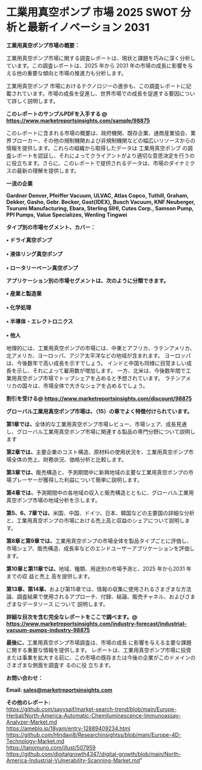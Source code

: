 # 工業用真空ポンプ 市場 2025 SWOT 分析と最新イノベーション 2031

<strong><b>工業用真空ポンプ市場の概要：</b></strong>

工業用真空ポンプ市場に関する調査レポートは、現状と課題を巧みに深く分析しています。この調査レポートは、2025 年から 2031 年の市場の成長に影響を与える他の重要な傾向と市場の推進力も分析します。

工業用真空ポンプ 市場におけるテクノロジーの進歩も、この調査レポートに記載されています。市場の成長を促進し、世界市場での成長を促進する要因について詳しく説明します。

<strong>このレポートのサンプルPDFを入手する @ <a href=https://www.marketreportsinsights.com/sample/98875>https://www.marketreportsinsights.com/sample/98875</a></strong>

このレポートに含まれる市場の概要は、政府機関、既存企業、通商産業協会、業界ブローカー、その他の規制機関および非規制機関などの幅広いリソースからの情報を提供します。これらの組織から取得したデータは 工業用真空ポンプ の調査レポートを認証し、それによってクライアントがより適切な意思決定を行うのに役立ちます。さらに、このレポートで提供されるデータは、市場のダイナミクスの最新の理解を提供します。

<strong>一流の企業</strong>

<strong><b>Gardner Denver, Pfeiffer Vacuum, ULVAC, Atlas Copco, Tuthill, Graham, Dekker, Gasho, Gebr. Becker, Gast(IDEX), Busch Vacuum, KNF Neuberger, Tsurumi Manufacturing, Ebara, Sterling SIHI, Cutes Corp., Samson Pump, PPI Pumps, Value Specializes, Wenling Tingwei</b></strong>

<strong><b>タイプ別の市場セグメント、カバー：</b></strong>

<strong>• ドライ真空ポンプ<br><br>• 液体リング真空ポンプ<br><br>• ロータリーベーン真空ポンプ</strong>

<strong><b>アプリケーション別の市場セグメントは、次のように分類できます。</b></strong>

<strong>• 産業と製造業<br><br>• 化学処理<br><br>• 半導体・エレクトロニクス<br><br>• 他人</strong>

 地理的には、工業用真空ポンプの市場には、中東とアフリカ、ラテンアメリカ、北アメリカ、ヨーロッパ、アジア太平洋などの地域が含まれます。 ヨーロッパは、今後数年で高い成長を示すでしょう。 インドと中国も同様に目覚ましい成長を示し、それによって雇用数が増加します。 一方、北米は、今後数年間で工業用真空ポンプ市場でトップシェアを占めると予想されています。 ラテンアメリカの国々は、市場全体で大きなシェアを占めるでしょう。

<strong>割引を受ける@ <a href=https://www.marketreportsinsights.com/discount/98875>https://www.marketreportsinsights.com/discount/98875</a></strong>

<strong><b>グローバル工業用真空ポンプ市場は、（15）の章でよく特徴付けられています。</b></strong>

<strong><b>第</b></strong><strong><b>1章では、</b></strong>全体的な工業用真空ポンプ市場レビュー、市場シェア、成長見通し、グローバル工業用真空ポンプ市場に関連する製品の専門分野について説明します

<strong><b>第2章では、</b></strong>主要企業のコスト構造、原材料の使用状況を、工業用真空ポンプ市場全体の売上、財務状況、価格分析と比較します。

<strong><b>第3章では、</b></strong>販売構造と、予測期間中に新興地域の主要な工業用真空ポンプの市場プレーヤーが獲得した利益について簡単に説明します。

<strong><b>第4章では、</b></strong>予測期間中の各地域の収入と販売構造とともに、グローバル工業用真空ポンプ市場の地域分析を示します。

<strong><b>第5、6、7章では、</b></strong>米国、中国、ドイツ、日本、韓国などの主要国の詳細な分析と、工業用真空ポンプの市場における売上高と収益のシェアについて説明します。

<strong><b>第8章と第9章では、</b></strong>工業用真空ポンプの市場全体を製品タイプごとに評価し、市場シェア、販売構造、成長率などのエンドユーザーアプリケーションを評価します。

<strong><b>第10章と第11章では、</b></strong>地域、種類、用途別の市場予測と、2025 年から2031 年までの収 益と売上 高を提供します。

<strong><b>第13章、第14章、</b></strong>および第15章では、情報の収集に使用されるさまざまな方法論、調査結果で使用されるアプローチ、付録、結論、販売チャネル、およびさまざまなデータソース について 説明します。

<strong>詳細な目次を含む完全なレポートをここで調べます。@ <a href=https://www.marketreportsinsights.com/industry-forecast/industrial-vacuum-pumps-industry-98875>https://www.marketreportsinsights.com/industry-forecast/industrial-vacuum-pumps-industry-98875</a></strong>

<strong><b>最後に、</b></strong>工業用真空ポンプ市場調査は、市場の成長 に影響を</a>与える主要な課題に関する重要な情報を提供します。 レポートは、工業用真空ポンプ市場に投資または事業を拡大する前に、この市場の既存または今後の企業がこのドメインのさまざまな側面を調査す るのに役 立ちます。

<strong><b>お問い合わせ：</b></strong>

<strong>Email: </strong><a href=mailto:sales@marketreportsinsights.com><strong>sales@marketreportsinsights.com</strong></a>

<strong>その他のレポート:</strong>
<br>
<a href=https://github.com/sayysaif/market-search-trend/blob/main/Europe-Herbal/North-America-Automatic-Chemiluminescence-Immunoassay-Analyzer-Market.md>https://github.com/sayysaif/market-search-trend/blob/main/Europe-Herbal/North-America-Automatic-Chemiluminescence-Immunoassay-Analyzer-Market.md</a>
<br>
<a href=https://ameblo.jp/18yam/entry-12889409234.html>https://ameblo.jp/18yam/entry-12889409234.html</a>
<br>
<a href=https://github.com/Hindavi8/Researchinsightss/blob/main/Europe-4D-Technology-Market.md>https://github.com/Hindavi8/Researchinsightss/blob/main/Europe-4D-Technology-Market.md</a>
<br>
<a href=https://tanomuno.com/illust/507959>https://tanomuno.com/illust/507959</a>
<br>
<a href=https://github.com/digitalgrowth4347/digital-growth/blob/main/North-America-Industrial-Vulnerability-Scanning-Market.md>https://github.com/digitalgrowth4347/digital-growth/blob/main/North-America-Industrial-Vulnerability-Scanning-Market.md</a>"
